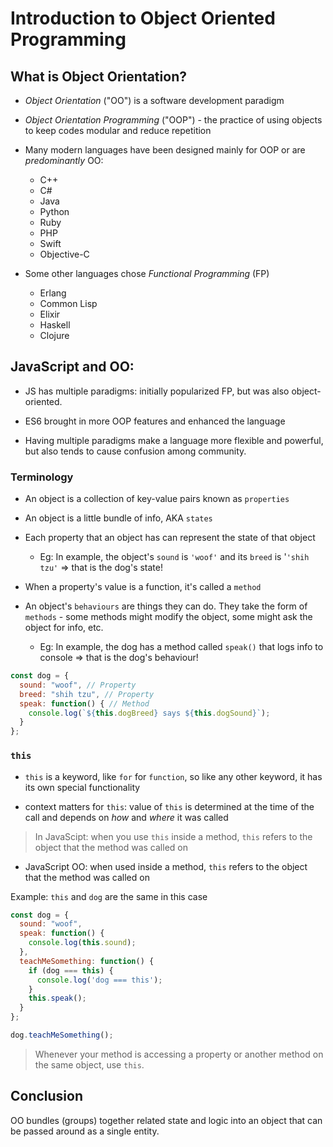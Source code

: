 # Introduction to Object Oriented Programming

## What is Object Orientation?
* *Object Orientation* ("OO") is a software development paradigm

* *Object Orientation Programming* ("OOP") - the practice of using objects to keep codes modular and reduce repetition

* Many modern languages have been designed mainly for OOP or are *predominantly* OO:
  * C++
  * C#
  * Java
  * Python
  * Ruby
  * PHP
  * Swift
  * Objective-C

* Some other languages chose *Functional Programming* (FP)
  * Erlang
  * Common Lisp
  * Elixir
  * Haskell
  * Clojure

## JavaScript and OO:
* JS has multiple paradigms: initially popularized FP, but was also object-oriented.

* ES6 brought in more OOP features and enhanced the language

* Having multiple paradigms make a language more flexible and powerful, but also tends to cause confusion among community.

### Terminology

* An object is a collection of key-value pairs known as `properties`

* An object is a little bundle of info, AKA `states`

* Each property that an object has can represent the state of that object
  * Eg: In example, the object's `sound` is `'woof'` and its `breed` is '`'shih tzu'` => that is the dog's state!

* When a property's value is a function, it's called a `method`

* An object's `behaviours` are things they can do. They take the form of `methods` - some methods might modify the object, some might ask the object for info, etc.
  * Eg: In example, the dog has a method called `speak()` that logs info to console => that is the dog's behaviour!

```javascript
const dog = {
  sound: "woof", // Property
  breed: "shih tzu", // Property
  speak: function() { // Method
    console.log(`${this.dogBreed} says ${this.dogSound}`);
  }
};
```

### `this`
* `this` is a keyword, like `for` for `function`, so like any other keyword, it has its own special functionality

* context matters for `this`: value of `this` is determined at the time of the call and depends on *how* and *where* it was called

> In JavaScipt: when you use `this` inside a method, `this` refers to the object that the method was called on

* JavaScript OO: when used inside a method, `this` refers to the object that the method was called on 

Example: `this` and `dog` are the same in this case
```javascript
const dog = {
  sound: "woof",
  speak: function() {
    console.log(this.sound);
  },
  teachMeSomething: function() {
    if (dog === this) {
      console.log('dog === this');
    }
    this.speak();
  }
};

dog.teachMeSomething();
```

> Whenever your method is accessing a property or another method on the same object, use `this`.

## Conclusion

OO bundles (groups) together related state and logic into an object that can be passed around as a single entity.